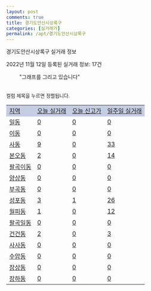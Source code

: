 ```yaml
---
layout: post
comments: true
title: 경기도안산시상록구
categories: [실거래가]
permalink: /apt/경기도안산시상록구
---
```


경기도안산시상록구 실거래 정보

2022년 11월 12일 등록된 실거래 정보: 17건

<!--<script async src="https://pagead2.googlesyndication.com/pagead/js/adsbygoogle.js?client=ca-pub-3485438051770037"
 crossorigin="anonymous"></script>-->

<script type="text/javascript">
  google.charts.load('current', {'packages':['corechart']});
  google.charts.setOnLoadCallback(drawChart);

  function drawChart() {
    var data = google.visualization.arrayToDataTable([['거래일', '매매', '전월세', '전매'], ['21-01', 10, 1, 0], ['21-02', 0, 1, 0], ['21-03', 0, 2, 0], ['21-04', 0, 1, 0], ['21-05', 0, 1, 0], ['21-06', 0, 1, 0], ['21-07', 0, 25, 0], ['21-08', 119, 84, 0], ['21-09', 5, 9, 0], ['21-10', 1, 0, 0], ['21-11', 48, 90, 0], ['21-12', 77, 151, 0], ['22-01', 37, 206, 0], ['22-02', 94, 271, 1], ['22-03', 110, 299, 1], ['22-04', 101, 314, 0], ['22-05', 70, 260, 0], ['22-06', 52, 291, 0], ['22-07', 44, 271, 0], ['22-08', 36, 229, 0], ['22-09', 33, 284, 0], ['22-10', 28, 254, 0], ['22-11', 2, 58, 0]]);

    var options = {
      title: '최근 1년간 유형별 거래량 추이',
      legend: { position: 'bottom' }
    };

    setTimeout(function() {
        var chart = new google.visualization.LineChart(document.getElementById('columnchart_material'));
        chart.draw(data, (options));
        document.getElementById('loading').style.display = 'none';
        var dayLabel = (new Date()).getDay();
        if (dayLabel < 2) {
            sorttable.innerSortFunction.apply(document.getElementById('week'), []);
            sorttable.innerSortFunction.apply(document.getElementById('week'), []);        
        }
        else {
            sorttable.innerSortFunction.apply(document.getElementById('today'), []);
            sorttable.innerSortFunction.apply(document.getElementById('today'), []);
        }
    }, 200);

  }
</script>

<div id="loading" style="z-index:20; display: block; margin-left: 35px">"그래프를 그리고 있습니다"</div>
<div id="columnchart_material" style="width: 95%; margin-left: -35px; display: block"></div>
<!--<div style="width: 95%; margin-left: -35px; display: block">
      <script async src="https://pagead2.googlesyndication.com/pagead/js/adsbygoogle.js?client=ca-pub-3485438051770037"
          crossorigin="anonymous"></script>
      <ins class="adsbygoogle"
          style="display:block"
          data-ad-format="fluid"
          data-ad-layout-key="-fb+5w+4e-db+86"
          data-ad-client="ca-pub-3485438051770037"
          data-ad-slot="1827090281"></ins>
      <script>
          (adsbygoogle = window.adsbygoogle || []).push({});
      </script>
</div>-->
<br>

<font size='small' style='font-size: small;'>컬럼 제목을 누르면 정렬됩니다.</font>
<table class="sortable">
  <tr style='background-color: rgba(114, 132, 186,0.4);'>
    <td id="region"><a href="#">지역</a></td>
    <td id="today"><a href="#">오늘 실거래</a></td>
    <td id="today_new"><a href="#">오늘 신고가</a></td>
    <td id="week"><a href="#">일주일 실거래</a></td>
  </tr>

  
  <tr class="item">
    <td><a href="경기도안산시상록구일동">일동</a></td>
    <td><a href="경기도안산시상록구일동">0</a></td>
    <td><a href="경기도안산시상록구일동">0</a></td>
    <td><a href="경기도안산시상록구일동">0</a></td>
  </tr>
    

  <tr class="item">
    <td><a href="경기도안산시상록구이동">이동</a></td>
    <td><a href="경기도안산시상록구이동">0</a></td>
    <td><a href="경기도안산시상록구이동">0</a></td>
    <td><a href="경기도안산시상록구이동">0</a></td>
  </tr>
    

  <tr class="item">
    <td><a href="경기도안산시상록구사동">사동</a></td>
    <td><a href="경기도안산시상록구사동">9</a></td>
    <td><a href="경기도안산시상록구사동">0</a></td>
    <td><a href="경기도안산시상록구사동">33</a></td>
  </tr>
    

  <tr class="item">
    <td><a href="경기도안산시상록구본오동">본오동</a></td>
    <td><a href="경기도안산시상록구본오동">2</a></td>
    <td><a href="경기도안산시상록구본오동">0</a></td>
    <td><a href="경기도안산시상록구본오동">14</a></td>
  </tr>
    

  <tr class="item">
    <td><a href="경기도안산시상록구팔곡이동">팔곡이동</a></td>
    <td><a href="경기도안산시상록구팔곡이동">0</a></td>
    <td><a href="경기도안산시상록구팔곡이동">0</a></td>
    <td><a href="경기도안산시상록구팔곡이동">0</a></td>
  </tr>
    

  <tr class="item">
    <td><a href="경기도안산시상록구양상동">양상동</a></td>
    <td><a href="경기도안산시상록구양상동">0</a></td>
    <td><a href="경기도안산시상록구양상동">0</a></td>
    <td><a href="경기도안산시상록구양상동">0</a></td>
  </tr>
    

  <tr class="item">
    <td><a href="경기도안산시상록구부곡동">부곡동</a></td>
    <td><a href="경기도안산시상록구부곡동">0</a></td>
    <td><a href="경기도안산시상록구부곡동">0</a></td>
    <td><a href="경기도안산시상록구부곡동">0</a></td>
  </tr>
    

  <tr class="item">
    <td><a href="경기도안산시상록구성포동">성포동</a></td>
    <td><a href="경기도안산시상록구성포동">3</a></td>
    <td><a href="경기도안산시상록구성포동">1</a></td>
    <td><a href="경기도안산시상록구성포동">26</a></td>
  </tr>
    

  <tr class="item">
    <td><a href="경기도안산시상록구월피동">월피동</a></td>
    <td><a href="경기도안산시상록구월피동">1</a></td>
    <td><a href="경기도안산시상록구월피동">0</a></td>
    <td><a href="경기도안산시상록구월피동">12</a></td>
  </tr>
    

  <tr class="item">
    <td><a href="경기도안산시상록구팔곡일동">팔곡일동</a></td>
    <td><a href="경기도안산시상록구팔곡일동">0</a></td>
    <td><a href="경기도안산시상록구팔곡일동">0</a></td>
    <td><a href="경기도안산시상록구팔곡일동">0</a></td>
  </tr>
    

  <tr class="item">
    <td><a href="경기도안산시상록구건건동">건건동</a></td>
    <td><a href="경기도안산시상록구건건동">2</a></td>
    <td><a href="경기도안산시상록구건건동">0</a></td>
    <td><a href="경기도안산시상록구건건동">3</a></td>
  </tr>
    

  <tr class="item">
    <td><a href="경기도안산시상록구사사동">사사동</a></td>
    <td><a href="경기도안산시상록구사사동">0</a></td>
    <td><a href="경기도안산시상록구사사동">0</a></td>
    <td><a href="경기도안산시상록구사사동">0</a></td>
  </tr>
    

  <tr class="item">
    <td><a href="경기도안산시상록구수암동">수암동</a></td>
    <td><a href="경기도안산시상록구수암동">0</a></td>
    <td><a href="경기도안산시상록구수암동">0</a></td>
    <td><a href="경기도안산시상록구수암동">0</a></td>
  </tr>
    

  <tr class="item">
    <td><a href="경기도안산시상록구장상동">장상동</a></td>
    <td><a href="경기도안산시상록구장상동">0</a></td>
    <td><a href="경기도안산시상록구장상동">0</a></td>
    <td><a href="경기도안산시상록구장상동">0</a></td>
  </tr>
    

  <tr class="item">
    <td><a href="경기도안산시상록구장하동">장하동</a></td>
    <td><a href="경기도안산시상록구장하동">0</a></td>
    <td><a href="경기도안산시상록구장하동">0</a></td>
    <td><a href="경기도안산시상록구장하동">0</a></td>
  </tr>
    


</table>


    